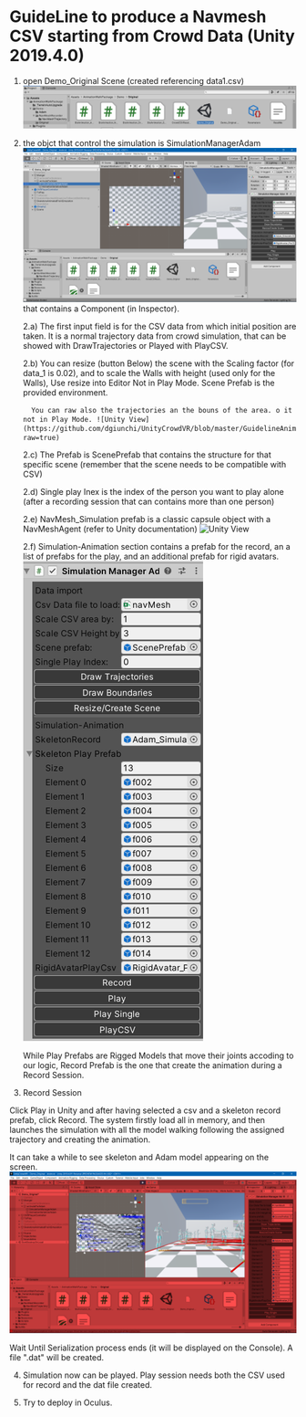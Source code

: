 # GuideLine to produce a Navmesh CSV starting from Crowd Data (Unity 2019.4.0)

1) open Demo_Original Scene (created referencing data1.csv)
![Unity View](https://github.com/dgiunchi/UnityCrowdVR/blob/master/GuidelineAnimation/figure01_AnimationScene.png?raw=true)


2) the objct that control the simulation is SimulationManagerAdam ![Unity View](https://github.com/dgiunchi/UnityCrowdVR/blob/master/GuidelineAnimation/figure02_Manager.png?raw=true) that contains a Component (in Inspector).

    2.a) The first input field is for the CSV data from which initial position are taken. It is a normal trajectory data from crowd simulation, that can be showed  with DrawTrajectories or Played with PlayCSV.
    
    2.b) You can resize (button Below) the scene with the Scaling factor (for data_1 is 0.02), and to scale the Walls with height (used only for the Walls), Use resize into Editor Not in Play Mode. Scene Prefab is the provided environment.
         
         You can raw also the trajectories an the bouns of the area. o it not in Play Mode. ![Unity View](https://github.com/dgiunchi/UnityCrowdVR/blob/master/GuidelineAnimation/figure03_Trajectories.png?raw=true)
    
    2.c) The Prefab is ScenePrefab that contains the structure for that specific scene (remember that the scene needs to be compatible with CSV)
    
    2.d) Single play Inex is the index of the person you want to play alone (after a recording session that can contains more than one person)
    
    2.e) NavMesh_Simulation prefab is a classic capsule object with a NavMeshAgent (refer to Unity documentation) ![Unity View](https://github.com/dgiunchi/UnityCrowdVR/blob/master/GuidelineAnimation/figure03_NavMeshPrefab.png?raw=true)
    
    2.f) Simulation-Animation section contains a prefab for the record, an a list of prefabs for the play, and an additional prefab for rigid avatars. ![Unity View](https://github.com/dgiunchi/UnityCrowdVR/blob/master/GuidelineAnimation/figure04_Prefabs.png?raw=true)
    
    While Play Prefabs are Rigged Models that move their joints accoding to our logic, Record Prefab is the one that create the animation during a Record Session.

3) Record Session

Click Play in Unity and after having selected a csv and a skeleton record prefab, click Record. The system firstly load all in memory, and then launches the simulation with all the model walking following the assigned trajectory and creating the animation.

It can take a while to see skeleton and Adam model appearing on the screen. ![Unity View](https://github.com/dgiunchi/UnityCrowdVR/blob/master/GuidelineAnimation/figure05_Record.png?raw=true)

Wait Until Serialization process ends (it will be displayed on the Console). A file ".dat" will be created.

4) Simulation now can be played. Play session needs both the CSV used for record and the dat file created.

5) Try to deploy in Oculus.

